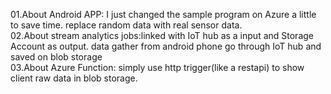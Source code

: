01.About Android APP: I just changed the sample program on Azure a little to save time. replace random data with real sensor data.  
02.About stream analytics jobs:linked with IoT hub as a input and Storage Account as output. data gather from android phone go through IoT hub and saved on blob storage  
03.About Azure Function: simply use http trigger(like a restapi) to show client raw data in blob storage.
